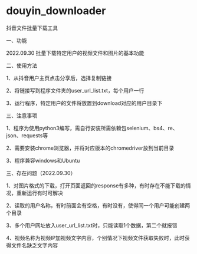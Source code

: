 # douyin_downloader
抖音文件批量下载工具

一、功能

2022.09.30 批量下载特定用户的视频文件和图片的基本功能


二、使用方法

1、从抖音用户主页点击分享后，选择复制链接

2、将链接写到程序文件夹的user_url_list.txt，每个用户一行

3、运行程序，特定用户的文件将放置到download对应的用户目录下


三、注意事项

1、程序为使用python3编写，需自行安装所需依赖包selenium、bs4、re、json、requests等

2、需要安装chrome浏览器，并将对应版本的chromedriver放到当前目录

3、程序兼容windows和Ubuntu


三、存在问题（2022.09.30）

1、对图片格式的下载，打开页面返回的response有多种，有时存在不能下载的情况，重新运行有时可解决

2、读取的用户名称，有时前面会有空格，有时没有，使得同一个用户可能创建两个目录

3、多个用户网址放入user_url_list.txt时，只能读取1个数据，第二个就报错

4、视频名称为视频IP加视频文字内容，个别情况下视频文件获取失败时，此时获得文件名缺乏文字内容

